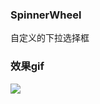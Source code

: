 ### SpinnerWheel
自定义的下拉选择框

### 效果gif
![](https://github.com/githubliruiyuan/SpinnerWheel/raw/master/gif/2.gif)  
